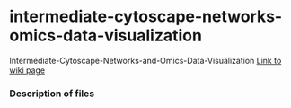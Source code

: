 # intermediate-cytoscape-networks-omics-data-visualization
Intermediate-Cytoscape-Networks-and-Omics-Data-Visualization
[Link to wiki page](https://github.com/gladstone-institutes/Bioinformatics-Workshops/wiki/Intermediate-Cytoscape-Networks-and-Omics-Data-Visualization)

### Description of files
